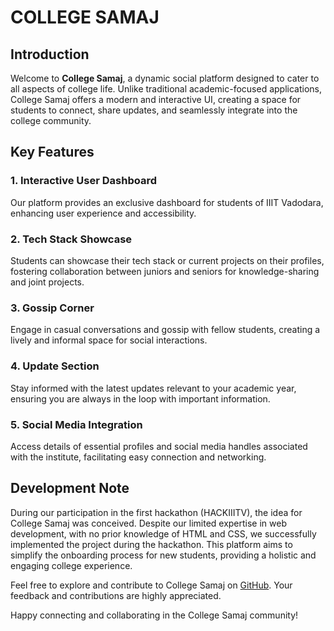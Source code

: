 # COLLEGE SAMAJ

## Introduction

Welcome to **College Samaj**, a dynamic social platform designed to cater to all aspects of college life. Unlike traditional academic-focused applications, College Samaj offers a modern and interactive UI, creating a space for students to connect, share updates, and seamlessly integrate into the college community.

## Key Features

### 1. Interactive User Dashboard

Our platform provides an exclusive dashboard for students of IIIT Vadodara, enhancing user experience and accessibility.

### 2. Tech Stack Showcase

Students can showcase their tech stack or current projects on their profiles, fostering collaboration between juniors and seniors for knowledge-sharing and joint projects.

### 3. Gossip Corner

Engage in casual conversations and gossip with fellow students, creating a lively and informal space for social interactions.

### 4. Update Section

Stay informed with the latest updates relevant to your academic year, ensuring you are always in the loop with important information.

### 5. Social Media Integration

Access details of essential profiles and social media handles associated with the institute, facilitating easy connection and networking.

## Development Note

During our participation in the first hackathon (HACKIIITV), the idea for College Samaj was conceived. Despite our limited expertise in web development, with no prior knowledge of HTML and CSS, we successfully implemented the project during the hackathon. This platform aims to simplify the onboarding process for new students, providing a holistic and engaging college experience.

Feel free to explore and contribute to College Samaj on [GitHub](#). Your feedback and contributions are highly appreciated.

Happy connecting and collaborating in the College Samaj community!
